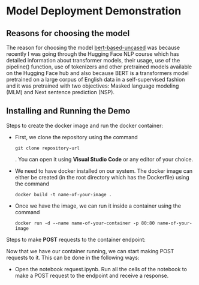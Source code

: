 # Model Deployment Demonstration

## Reasons for choosing the model

The reason for choosing the model [bert-based-uncased](https://huggingface.co/bert-base-uncased) was because recently I was going through the Hugging Face NLP course which has detailed information about transformer models, their usage, use of the pipeline() function, use of tokenizers and other pretrained models available on the Hugging Face hub and also because BERT is a transformers model pretrained on a large corpus of English data in a self-supervised fashion and it was pretrained with two objectives: Masked language modeling (MLM) and Next sentence prediction (NSP).

## Installing and Running the Demo

Steps to create the docker image and run the docker container:

- First, we clone the repository using the command

  ```
  git clone repository-url
  ```

  . You can open it using **Visual Studio Code** or any editor of your choice.

- We need to have docker installed on our system. The docker image can either be created (in the root directory which has the Dockerfile) using the command

  ```
  docker build -t name-of-your-image .
  ```

- Once we have the image, we can run it inside a container using the command

  ```
  docker run -d --name name-of-your-container -p 80:80 name-of-your-image
  ```

Steps to make **POST** requests to the container endpoint:

Now that we have our container running, we can start making POST requests to it. This can be done in the following ways:

- Open the notebook request.ipynb. Run all the cells of the notebook to make a POST request to the endpoint and receive a response.
